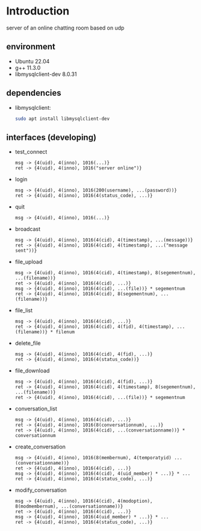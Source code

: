 # Introduction

server of an online chatting room based on udp

## environment

- Ubuntu 22.04
- g++ 11.3.0
- libmysqlclient-dev 8.0.31

## dependencies

- libmysqlclient:
  ```bash
  sudo apt install libmysqlclient-dev
  ```

## interfaces (developing)

- test_connect
  ```
  msg -> {4(uid), 4(inno), 1016(...)}
  ret -> {4(uid), 4(inno), 1016("server online")}
  ```
- login
  ```
  msg -> {4(uid), 4(inno), 1016(200(username), ...(password))}
  ret -> {4(uid), 4(inno), 1016(4(status_code), ...)}
  ```
- quit
  ```
  msg -> {4(uid), 4(inno), 1016(...)}
  ```
- broadcast
  ```
  msg -> {4(uid), 4(inno), 1016(4(cid), 4(timestamp), ...(message))}
  ret -> {4(uid), 4(inno), 1016(4(cid), 4(timestamp), ...("message sent"))}
  ```
- file_upload
  ```
  msg -> {4(uid), 4(inno), 1016(4(cid), 4(timestamp), 8(segementnum), ...(filename))}
  ret -> {4(uid), 4(inno), 1016(4(cid), ...)}
  msg -> {4(uid), 4(inno), 1016(4(cid), ...(file))} * segementnum
  ret -> {4(uid), 4(inno), 1016(4(cid), 8(segementnum), ...(filename))}
  ```
- file_list
  ```
  msg -> {4(uid), 4(inno), 1016(4(cid), ...)}
  ret -> {4(uid), 4(inno), 1016(4(cid), 4(fid), 4(timestamp), ...(filename))} * filenum
  ```
- delete_file
  ```
  msg -> {4(uid), 4(inno), 1016(4(cid), 4(fid), ...)}
  ret -> {4(uid), 4(inno), 1016(4(status_code))}
  ```
- file_download
  ```
  msg -> {4(uid), 4(inno), 1016(4(cid), 4(fid), ...)}
  ret -> {4(uid), 4(inno), 1016(4(cid), 4(timestamp), 8(segementnum), ...(filename))}
  ret -> {4(uid), 4(inno), 1016(4(cid), ...(file))} * segementnum
  ```
- conversation_list
  ```
  msg -> {4(uid), 4(inno), 1016(4(cid), ...)}
  ret -> {4(uid), 4(inno), 1016(8(conversationnum), ...)}
  ret -> {4(uid), 4(inno), 1016(4(cid), ...(conversationname))} * conversationnum
  ```
- create_conversation
  ```
  msg -> {4(uid), 4(inno), 1016(8(membernum), 4(temporatyid) ...(conversationname))}
  ret -> {4(uid), 4(inno), 1016(4(cid), ...)}
  msg -> {4(uid), 4(inno), 1016(4(cid), 4(uid_member) * ...)} * ...
  ret -> {4(uid), 4(inno), 1016(4(status_code), ...)}
  ```
- modify_conversation
  ```
  msg -> {4(uid), 4(inno), 1016(4(cid), 4(modoption), 8(modmembernum), ...(conversationname))}
  ret -> {4(uid), 4(inno), 1016(4(cid), ...)}
  msg -> {4(uid), 4(inno), 1016(4(uid_member) * ...)} * ...
  ret -> {4(uid), 4(inno), 1016(4(status_code), ...)}
  ```